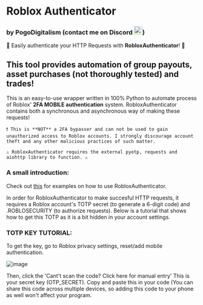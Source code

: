 
# Roblox Authenticator
### by PogoDigitalism (contact me on Discord <img src="https://i.pinimg.com/736x/79/94/28/7994282748b571ed81197ed915d998ea.jpg" width="22" height="22">)

🎉 Easily authenticate your HTTP Requests with **RobloxAuthenticator**! 🎉


## This tool provides automation of group payouts, asset purchases (not thoroughly tested) and trades!
This is an easy-to-use wrapper written in 100% Python to automate process of Roblox' **2FA MOBILE authentication** system.
RobloxAuthenticator contains both a synchronous and asynchronous way of making these requests!

`❗ This is **NOT** a 2FA bypasser and can not be used to gain unauthorized access to Roblox accounts. I strongly discourage account theft and any other malicious practices of such matter.`


    ⚠️ RobloxAuthenticator requires the external pyotp, requests and aiohttp library to function. ⚠️

### A small introduction:
Check out [this](https://github.com/PogoDigitalism/RobloxAuthenticator/tree/main/examples) for examples on how to use RobloxAuthenticator.

In order for RobloxAuthenticator to make succesful HTTP requests, it requires a Roblox account's TOTP secret (to generate a 6-digit code) and .ROBLOSECURITY (to authorize requests).
Below is a tutorial that shows how to get this TOTP as it is a bit hidden in your account settings.

### TOTP KEY TUTORIAL:
To get the key, go to Roblox privacy settings, reset/add mobile authentication.

![image](https://github.com/PogoDigitalism/RobloxTradeAuthenticator/assets/107322523/2a448f61-3781-475e-880f-ed3a7cfc95c9)

Then, click the 'Cant't scan the code? Click here for manual entry'
This is your secret key (OTP_SECRET). Copy and paste this in your code (You can share this code across multiple devices, so adding this code to your phone as well won't affect your program.
